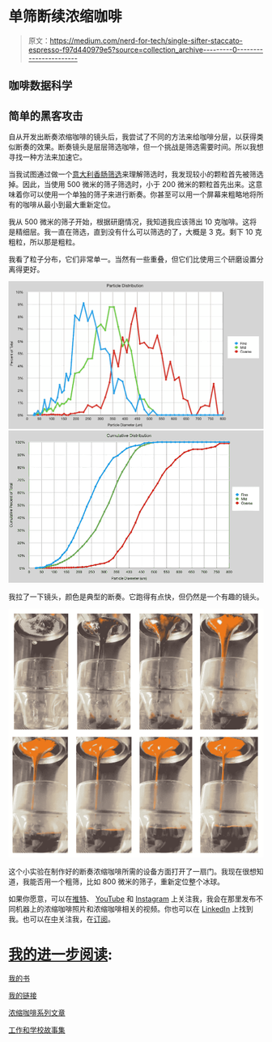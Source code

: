 # 单筛断续浓缩咖啡

> 原文：<https://medium.com/nerd-for-tech/single-sifter-staccato-espresso-f97d440979e5?source=collection_archive---------0----------------------->

## 咖啡数据科学

## 简单的黑客攻击

自从开发出断奏浓缩咖啡的镜头后，我尝试了不同的方法来给咖啡分层，以获得类似断奏的效果。断奏镜头是层层筛选咖啡，但一个挑战是筛选需要时间。所以我想寻找一种方法来加速它。

当我试图通过做一个[意大利香肠筛选](https://towardsdatascience.com/salami-sifting-coffee-17024b484e34)来理解筛选时，我发现较小的颗粒首先被筛选掉。因此，当使用 500 微米的筛子筛选时，小于 200 微米的颗粒首先出来。这意味着你可以使用一个单独的筛子来进行断奏。你甚至可以用一个屏幕来粗略地将所有的咖啡从最小到最大重新定位。

我从 500 微米的筛子开始，根据研磨情况，我知道我应该筛出 10 克咖啡。这将是精细层。我一直在筛选，直到没有什么可以筛选的了，大概是 3 克。剩下 10 克粗粒，所以那是粗粒。

我看了粒子分布，它们非常单一。当然有一些重叠，但它们比使用三个研磨设置分离得更好。

![](img/d2c0bf6071cd63e716a8fd43c75dd012.png)![](img/276c8ea055fbc6cc97cde924fa39e311.png)

我拉了一下镜头，颜色是典型的断奏。它跑得有点快，但仍然是一个有趣的镜头。

![](img/1fa44b842d5ffdc89b0fcf112bd623c1.png)

这个小实验在制作好的断奏浓缩咖啡所需的设备方面打开了一扇门。我现在很想知道，我能否用一个粗筛，比如 800 微米的筛子，重新定位整个冰球。

如果你愿意，可以在[推特](https://mobile.twitter.com/espressofun?source=post_page---------------------------)、 [YouTube](https://m.youtube.com/channel/UClgcmAtBMTmVVGANjtntXTw?source=post_page---------------------------) 和 [Instagram](https://www.instagram.com/espressofun/) 上关注我，我会在那里发布不同机器上的浓缩咖啡照片和浓缩咖啡相关的视频。你也可以在 [LinkedIn](https://www.linkedin.com/in/dr-robert-mckeon-aloe-01581595) 上找到我。也可以在[中](https://towardsdatascience.com/@rmckeon/follow)关注我，在[订阅](https://rmckeon.medium.com/subscribe)。

# [我的进一步阅读](https://rmckeon.medium.com/story-collection-splash-page-e15025710347):

[我的书](https://www.kickstarter.com/projects/espressofun/engineering-better-espresso-data-driven-coffee)

[我的链接](https://rmckeon.medium.com/my-links-5de9eb69c26b?source=your_stories_page----------------------------------------)

[浓缩咖啡系列文章](https://rmckeon.medium.com/a-collection-of-espresso-articles-de8a3abf9917?postPublishedType=repub)

[工作和学校故事集](https://rmckeon.medium.com/a-collection-of-work-and-school-stories-6b7ca5a58318?source=your_stories_page-------------------------------------)